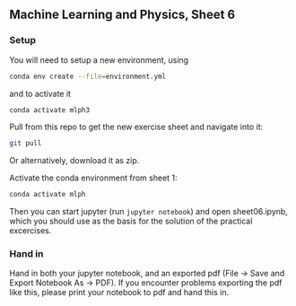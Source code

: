 ## Machine Learning and Physics, Sheet 6 

### Setup
You will need to setup a new environment, using
```bash
conda env create --file=environment.yml
```
and to activate it
```bash
conda activate mlph3
```

Pull from this repo to get the new exercise sheet and navigate into it:
```bash
git pull
```

Or alternatively, download it as zip.

Activate the conda environment from sheet 1:
```bash
conda activate mlph
```
Then you can start jupyter (run `jupyter notebook`) and open sheet06.ipynb, 
which you should use as the basis for the solution of the practical excercises.


### Hand in
 Hand in both your jupyter notebook, and an exported pdf (File -> Save and Export Notebook As -> PDF). 
 If you encounter problems exporting the pdf like this, please print your notebook to pdf and hand this in.
